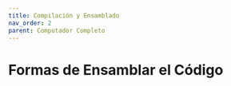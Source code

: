 ```yaml
---
title: Compilación y Ensamblado
nav_order: 2
parent: Computador Completo
---
```


# Formas de Ensamblar el Código